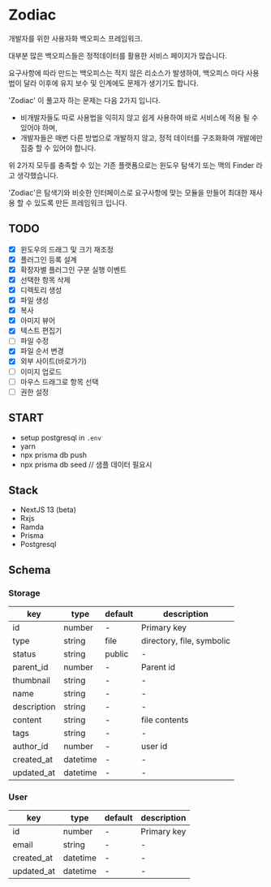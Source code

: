 # Zodiac

개발자를 위한 사용자화 백오피스 프레임워크.

대부분 많은 백오피스들은 정적데이터를 활용한 서비스 페이지가 많습니다.

요구사항에 따라 만드는 백오피스는 적지 않은 리소스가 발생하여, 백오피스 마다 사용법이 달라 이후에 유지 보수 및 인계에도 문제가 생기기도 합니다.

'Zodiac' 이 풀고자 하는 문제는 다음 2가지 입니다.

- 비개발자들도 따로 사용법을 익히지 않고 쉽게 사용하여 바로 서비스에 적용 될 수 있어야 하며,
- 개발자들은 매번 다른 방법으로 개발하지 않고, 정적 데이터를 구조화화여 개발에만 집중 할 수 있어야 합니다.

위 2가지 모두를 충족할 수 있는 기존 플랫폼으로는 윈도우 탐색기 또는 맥의 Finder 라고 생각했습니다.

'Zodiac'은 탐색기와 비슷한 인터페이스로 요구사항에 맞는 모듈을 만들어 최대한 재사용 할 수 있도록 만든 프레임워크 입니다.

## TODO

- [x] 윈도우의 드래그 및 크기 재조정
- [x] 플러그인 등록 설계
- [x] 확장자별 플러그인 구분 실행 이벤트
- [x] 선택한 항목 삭제
- [x] 디렉토리 생성
- [x] 파일 생성
- [x] 복사
- [x] 아미지 뷰어
- [x] 텍스트 편집기
- [ ] 파일 수정
- [x] 파일 순서 변경
- [x] 외부 사이트(바로가기)
- [ ] 이미지 업로드
- [ ] 마우스 드래그로 항목 선택
- [ ] 권한 설정

## START

- setup postgresql in `.env`
- yarn
- npx prisma db push
- npx prisma db seed // 샘플 데이터 필요시

## Stack

- NextJS 13 (beta)
- Rxjs
- Ramda
- Prisma
- Postgresql

## Schema

### Storage

| key         | type     | default | description               |
| ----------- | -------- | ------- | ------------------------- |
| id          | number   | -       | Primary key               |
| type        | string   | file    | directory, file, symbolic |
| status      | string   | public  | -                         |
| parent_id   | number   | -       | Parent id                 |
| thumbnail   | string   | -       | -                         |
| name        | string   | -       | -                         |
| description | string   | -       | -                         |
| content     | string   | -       | file contents             |
| tags        | string   | -       | -                         |
| author_id   | number   | -       | user id                   |
| created_at  | datetime | -       | -                         |
| updated_at  | datetime | -       | -                         |

### User

| key        | type     | default | description |
| ---------- | -------- | ------- | ----------- |
| id         | number   | -       | Primary key |
| email      | string   | -       | -           |
| created_at | datetime | -       | -           |
| updated_at | datetime | -       | -           |
